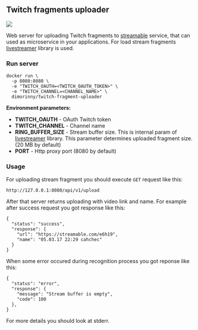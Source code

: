 ## Twitch fragments uploader

[![](https://images.microbadger.com/badges/image/dimorinny/twitch-fragment-uploader.svg)](https://microbadger.com/images/dimorinny/twitch-fragment-uploader "Get your own image badge on microbadger.com")

Web server for uploading Twitch fragments to [streamable](https://streamable.com/) service, that can used as microservice in your applications. For load stream fragments [livestreamer](https://github.com/chrippa/livestreamer) library is used.

### Run server

```
docker run \
  -p 8080:8080 \
  -e "TWITCH_OAUTH=<TWITCH_OAUTH_TOKEN>" \
  -e "TWITCH_CHANNEL=<CHANNEL_NAME>" \
  dimorinny/twitch-fragment-uploader
```

**Environment parameters:**

* **TWITCH\_OAUTH** - OAuth Twitch token
* **TWITCH\_CHANNEL** - Channel name
* **RING\_BUFFER\_SIZE** - Stream buffer size. This is internal param of [livestreamer](https://github.com/chrippa/livestreamer) library. This parameter determines uploaded fragment size. (20 MB by default)
* **PORT** - Http proxy port (8080 by default)

### Usage

For uploading stream fragment you should execute `GET` request like this:

```
http://127.0.0.1:8080/api/v1/upload
```

After that server returns uploading with video link and name. For example after success request you got response like this:

```
{
  "status": "success",
  "response": {
    "url": "https://streamable.com/e6h19",
    "name": "05.03.17 22:29 cahchec"
  }
}
```

When some error occured during recognition process you got reponse like this:

```
{
  "status": "error",
  "response": {
    "message": "Stream buffer is empty",
    "code": 100
  },
}
```

For more details you should look at stderr.